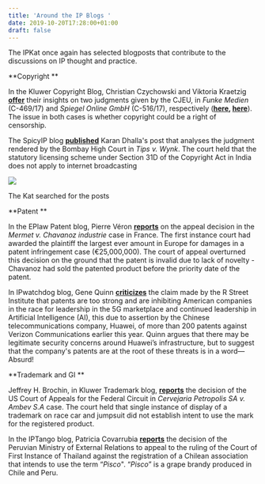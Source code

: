 ```yaml
---
title: 'Around the IP Blogs '
date: 2019-10-20T17:28:00+01:00
draft: false
---
```


The IPKat once again has selected blogposts that contribute to the discussions on IP thought and practice. 

  

  

**Copyright **

  

  

In the Kluwer Copyright Blog, Christian Czychowski and Viktoria Kraetzig [**offer**](http://copyrightblog.kluweriplaw.com/2019/10/14/copyright-as-a-censorship-right-a-critical-evaluation-of-two-current-preliminary-ruling-proceedings-of-the-cjeu/?print=print) their insights on two judgments given by the CJEU, in _Funke Medien_ (C-469/17) and _Spiegel Online GmbH_ (C-516/17), respectively (**[here](http://ipkitten.blogspot.com/2019/07/breaking-cjeu-rules-that-freedom-of.html), [here](http://ipkitten.blogspot.com/2019/07/breaking-cjeu-rules-that-use-of.html)**). The issue in both cases is whether copyright could be a right of censorship. 

  

The SpicyIP blog **[published](https://spicyip.com/2019/09/tips-industries-v-wynk-music-a-case-of-statutory-mis-interpretation.html)** Karan Dhalla's post that analyses the judgment rendered by the Bombay High Court in _Tips v. Wynk_. The court held that the statutory licensing scheme under Section 31D of the Copyright Act in India does not apply to internet broadcasting 

  

[![](https://1.bp.blogspot.com/-UbxBOl4fsUs/XayKfyi89NI/AAAAAAAAAEA/gctCfdpIpU8-7Ir0hNDC6Fpq-m-VrwZ_wCLcBGAsYHQ/s320/fd8ff014559313.5628d9b351bd8.gif)](https://1.bp.blogspot.com/-UbxBOl4fsUs/XayKfyi89NI/AAAAAAAAAEA/gctCfdpIpU8-7Ir0hNDC6Fpq-m-VrwZ_wCLcBGAsYHQ/s1600/fd8ff014559313.5628d9b351bd8.gif)

The Kat searched for the posts

  

**Patent **

  

  

In the EPlaw Patent blog, Pierre Véron **[reports](http://eplaw.org/fr-mermet-v-chavanoz-industrie-the-largest-ever-patent-infringement-damages-award-in-europe-e25000000-overturned-on-appeal-patent-held-invalid-for-lack-of-novelty-because-of-a-public/)** on the appeal decision in the _Mermet v. Chavanoz industrie_ case in France. The first instance court had awarded the plaintiff the largest ever amount in Europe for damages in a patent infringement case (€25,000,000). The court of appeal overturned this decision on the ground that the patent is invalid due to lack of novelty - Chavanoz had sold the patented product before the priority date of the patent. 

  

In IPwatchdog blog, Gene Quinn [**criticizes**](https://www.ipwatchdog.com/2019/10/13/huawei-patents-are-not-the-enemy/id=114485/) the claim made by the R Street Institute that patents are too strong and are inhibiting American companies in the race for leadership in the 5G marketplace and continued leadership in Artificial Intelligence (AI), this due to assertion by the Chinese telecommunications company, Huawei, of more than 200 patents against Verizon Communications earlier this year. Quinn argues that there may be legitimate security concerns around Huawei’s infrastructure, but to suggest that the company's patents are at the root of these threats is in a word—Absurd! 

  

  

**Trademark and GI **

  

  

Jeffrey H. Brochin, in Kluwer Trademark blog, [**reports**](http://trademarkblog.kluweriplaw.com/2019/10/15/trademark-case-cervejaria-petropolis-sa-v-ambev-s-a-usa/) the decision of the US Court of Appeals for the Federal Circuit in _Cervejaria Petropolis SA v. Ambev S.A_ case. The court held that single instance of display of a trademark on race car and jumpsuit did not establish intent to use the mark for the registered product. 

  

In the IPTango blog, Patricia Covarrubia **[reports](http://iptango.blogspot.com/2019/10/chile-vs-peru-battle-over-pisco.html)** the decision of the Peruvian Ministry of External Relations to appeal to the ruling of the Court of First Instance of Thailand against the registration of a Chilean association that intends to use the term “_Pisco_". “_Pisco_” is a grape brandy produced in Chile and Peru.